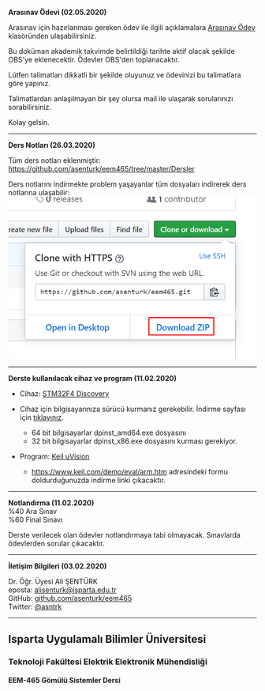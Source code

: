 **Arasınav Ödevi (02.05.2020)**   

Arasınav için hazırlanması gereken ödev ile ilgili açıklamalara [Arasınav Ödev](./Arasinav_odevi) klasöründen ulaşabilirsiniz.


Bu doküman akademik takvimde belirtildiği tarihte aktif olacak şekilde OBS'ye eklenecektir. Ödevler OBS'den toplanacaktır.

Lütfen  talimatları dikkatli bir şekilde oluyunuz ve ödevinizi bu talimatlara göre yapınız.

Talimatlardan anlaşılmayan bir şey olursa mail ile ulaşarak sorularınızı sorabilirsiniz.

Kolay gelsin.


---

**Ders Notları (26.03.2020)**   

Tüm ders notları eklenmiştir:   
https://github.com/asenturk/eem465/tree/master/Dersler

Ders notlarını indirmekte problem yaşayanlar tüm dosyaları indirerek ders notlarına ulaşabilir:   
![ornek devre](./download.png)

---

**Derste kullanılacak cihaz ve program (11.02.2020)**

- Cihaz: [STM32F4 Discovery](https://www.st.com/en/evaluation-tools/stm32f4discovery.html)
- Cihaz için bilgisayarınıza sürücü kurmanız gerekebilir. İndirme sayfası için [tıklayınız](https://www.st.com/content/st_com/en/products/development-tools/software-development-tools/stm32-software-development-tools/stm32-utilities/stsw-link009.html). 
  - 64 bit bilgisayarlar dpinst_amd64.exe dosyasını
  - 32 bit bilgisayarlar dpinst_x86.exe dosyasını kurması gerekiyor.

- Program: [Keil uVision](http://www2.keil.com/mdk5/uvision/)
  - https://www.keil.com/demo/eval/arm.htm adresindeki formu doldurduğunuzda indirme linki çıkacaktır.

---

**Notlandırma (11.02.2020)**    
%40 Ara Sınav       
%60 Final Sınavı

Derste verilecek olan ödevler notlandırmaya tabi olmayacak. Sınavlarda ödevlerden sorular çıkacaktır.

---

**İletişim Bilgileri (03.02.2020)**   

Dr. Öğr. Üyesi Ali ŞENTÜRK   
eposta: alisenturk@isparta.edu.tr   
GitHub: [github.com/asenturk/eem465](#)   
Twitter: [@asntrk](https://twitter.com/asntrk)

---

## Isparta Uygulamalı Bilimler Üniversitesi
### Teknoloji Fakültesi Elektrik Elektronik Mühendisliği
#### EEM-465 Gömülü Sistemler Dersi

